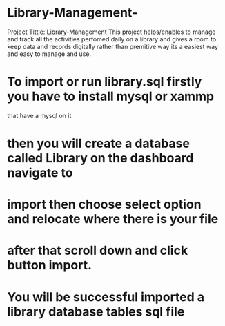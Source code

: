 # Library-Management-
Project Tittle: Library-Management 
This project helps/enables to manage and track all the activities 
perfomed daily on a library and gives a room to keep data and records 
digitally rather than premitive way its a easiest way and easy to manage and use.
# To import or run library.sql firstly you have to install mysql or xammp
that have a mysql on it 
# then you will create a database called Library on the dashboard navigate to 
# import then choose select option and relocate where there is your file
# after that scroll down and click button import.
# You will be successful imported a library database tables sql file
